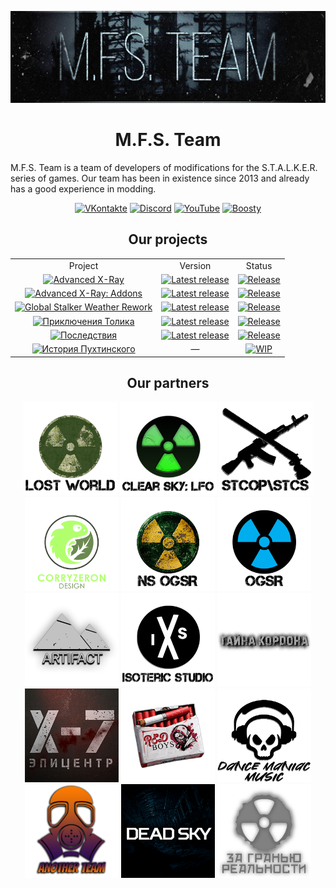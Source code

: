 <div align="center">
  <p>
    <a href="https://github.com/DanceManiac">
      <img src="mediaFiles/MFS_Cover.png" alt="M.F.S. Team" />
    </a>
  </p>
</div>

<h1 align="center">
  <b>M.F.S. Team</b>
</h2>

<p>M.F.S. Team is a team of developers of modifications for the S.T.A.L.K.E.R. series of games. Our team has been in existence since 2013 and already has a good experience in modding.</p>

<p align="center">
  <a href="https://vk.com/mfs_studio"><img src="https://img.shields.io/badge/VK-blue" alt="VKontakte"></a>
  <a href="https://discord.gg/AFPqkfBfQs"><img src="https://img.shields.io/badge/Discord-blue" alt="Discord"></a>
  <a href="https://www.youtube.com/channel/UCaaLSowejOa46hoA5hqHkkg"><img src="https://img.shields.io/badge/YouTube-blue" alt="YouTube"></a>
  <a href="https://boosty.to/mfs_team/donate"><img src="https://img.shields.io/badge/Boosty-blue" alt="Boosty"></a>
<p align="center">

<h2 align="center">
  Our projects
</h3>

<table align="center">
  <tr>
    <td align="center">Project</td>
    <td align="center">Version</td>
    <td align="center">Status</td>
  </tr>
  <tr>
    <td align="center"><a href="https://github.com/DanceManiac/Advanced-X-Ray-Public"><img src="https://badgen.net/badge/Project/Advanced X-Ray/blue?icon=github" alt="Advanced X-Ray" /></a></td>
    <td align="center"><a href="https://github.com/DanceManiac/Advanced-X-Ray-Public/releases/latest"><img src="https://img.shields.io/github/v/release/DanceManiac/Advanced-X-Ray-Public?include_prereleases&label=Release" alt="Latest release" /></a></td>
    <td align="center"><a href="https://github.com/DanceManiac/Advanced-X-Ray-Public"><img src="https://img.shields.io/badge/Released-green" alt="Release" /></a></td>
  </tr>
  <tr>
    <td align="center"><a href="https://github.com/DanceManiac/Advanced-X-Ray-Addons"><img src="https://badgen.net/badge/Project/Advanced X-Ray: Addons/blue?icon=github" alt="Advanced X-Ray: Addons" /></a></td>
    <td align="center"><a href="https://github.com/DanceManiac/Advanced-X-Ray-Addons/releases/latest"><img src="https://img.shields.io/github/v/release/DanceManiac/Advanced-X-Ray-Addons?include_prereleases&label=Release" alt="Latest release" /></a></td>
    <td align="center"><a href="https://github.com/DanceManiac/Advanced-X-Ray-Addons"><img src="https://img.shields.io/badge/Released-green" alt="Release" /></a></td>
  </tr>
  <tr>
    <td align="center"><a href="https://ap-pro.ru/forums/topic/2797-global-stalker-weather-rework/"><img src="https://img.shields.io/badge/Project-Global Stalker Weather Rework-blue" alt="Global Stalker Weather Rework" /></a></td>
    <td align="center"><a href="https://ap-pro.ru/forums/topic/2797-global-stalker-weather-rework/"><img src="https://img.shields.io/badge/Release-v1.5.01-blue" alt="Latest release" /></a></td>
    <td align="center"><a href="https://ap-pro.ru/forums/topic/2797-global-stalker-weather-rework/"><img src="https://img.shields.io/badge/Released-green" alt="Release" /></a></td>
  </tr>
  <tr>
    <td align="center"><a href="https://ap-pro.ru/forums/topic/80-priklyucheniya-tolika/"><img src="https://img.shields.io/badge/Project-Приключения Толика-blue" alt="Приключения Толика" /></a></td>
    <td align="center"><a href="https://ap-pro.ru/forums/topic/80-priklyucheniya-tolika/"><img src="https://img.shields.io/badge/Release-v4.0.1-blue" alt="Latest release" /></a></td>
    <td align="center"><a href="https://ap-pro.ru/forums/topic/80-priklyucheniya-tolika/"><img src="https://img.shields.io/badge/Released-green" alt="Release" /></a></td>
  </tr>
  <tr>
    <td align="center"><a href="https://ap-pro.ru/forums/topic/1629-posledstviya-129/"><img src="https://img.shields.io/badge/Project-Последствия-blue" alt="Последствия" /></a></td>
    <td align="center"><a href="https://ap-pro.ru/forums/topic/1629-posledstviya-129/"><img src="https://img.shields.io/badge/Release-v1.2.9-blue" alt="Latest release" /></a></td>
    <td align="center"><a href="https://ap-pro.ru/forums/topic/1629-posledstviya-129/"><img src="https://img.shields.io/badge/Released-green" alt="Release" /></a></td>
  </tr>
  <tr>
    <td align="center"><a href="https://ap-pro.ru/forums/topic/636-istoriya-puhtinskogo/"><img src="https://img.shields.io/badge/Project-История Пухтинского-blue" alt="История Пухтинского" /></a></td>
    <td align="center">—</td>
    <td align="center"><a href="https://ap-pro.ru/forums/topic/636-istoriya-puhtinskogo/"><img src="https://img.shields.io/badge/Development-red" alt="WIP" /></a></td>
  </tr>
</table>

<h2 align="center">
  Our partners
</h3>

<div align="center">
  <p>
    <a href="https://vk.com/lwmod"><img src="mediaFiles/lwm_logo.png" alt="Lost World" width="150" height="150" /></a>
    <a href="https://www.moddb.com/mods/stalker-cs-last-fallout-overhaul-combo-mod/downloads/stalker-cs-lfo-2023-all-in-one-101123"><img src="mediaFiles/cs_lfo_logo.png" alt="Last Fallout Overhaul" width="155" height="150" /></a>
    <a href="https://ap-pro.ru/forums/topic/4436-stcs-weapon-pack-36/"><img src="mediaFiles/stcop_logo.png" alt="STCoP\STCS Weapons Pack" width="150" height="150" /></a>
	<a href="https://vk.com/corryzeronofficial"><img src="mediaFiles/corry_zeron_logo.png" alt="CorryZeron" width="150" height="150" /></a>
    <a href="https://discord.gg/qEAftByndK"><img src="mediaFiles/ns_ogsr_logo.png" alt="NS OGSR" width="150" height="150" /></a>
    <a href="https://discord.gg/Q6QDxbNcfR"><img src="mediaFiles/ogsr_logo.png" alt="OGSR" width="150" height="150" /></a>
    <a href="https://vk.com/ap_stalkers"><img src="mediaFiles/artifact_logo.png" alt="Artifact" width="150" height="150" /></a>
    <a href="https://vk.com/isotericstudio"><img src="mediaFiles/isoteric_logo.png" alt="Isoteric Studio" width="150" height="150" /></a>
	<a href="https://ap-pro.ru/forums/topic/4859-tayna-kordona/"><img src="mediaFiles/tk_logo.png" alt="Тайна Кордона" width="150" height="150" /></a>
	<a href="https://ap-pro.ru/forums/topic/6215-x-7-epicentr/"><img src="mediaFiles/x7_logo.png" alt="X-7: Эпицентр" width="150" height="150" /></a>
    <a href="https://vk.com/honor_union_official_group"><img src="mediaFiles/another_reality_logo.png" alt="Another Reality" width="150" height="150" /></a>
	<a href="https://www.youtube.com/@DanceManiacMusic"><img src="mediaFiles/dm_music_logo.png" alt="Dance Maniac Music" width="150" height="150" /></a>
	<a href="https://vk.com/another.team_mods"><img src="mediaFiles/another_team_logo.png" alt="Another Team" width="150" height="150" /></a>
	<a href="https://discord.gg/D3tepEP3DP"><img src="mediaFiles/dead_sky_logo.png" alt="Dead Sky" width="150" height="150" /></a>
	<a href="https://vk.com/zagranyurealnosti"><img src="mediaFiles/zgr_logo.png" alt="За Гранью Реальности" width="150" height="150" /></a>
  </p>
</div>